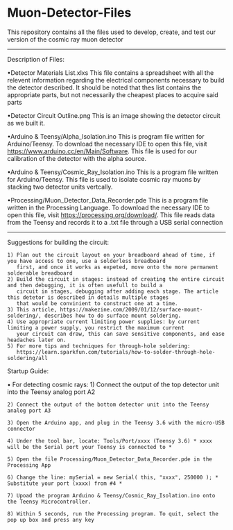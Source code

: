 # Muon-Detector-Files

This repository contains all the files used to develop, create, and test our version of the cosmic ray muon detector

--------------------------------------------------------------------------------------------------------------------
Description of Files:

•Detector Materials List.xlxs
  This file contains a spreadsheet with all the relevent information regarding the electrical components necessary 
  to build the detector described. It should be noted that thes list contains the appropriate parts, but not 
  necessarily the cheapest places to acquire said parts

•Detector Circuit Outline.png
  This is an image showing the detector circuit as we built it.

•Arduino & Teensy/Alpha_Isolation.ino
  This is program file written for Arduino/Teensy. To download the necessary IDE to open this file, visit 
  https://www.arduino.cc/en/Main/Software. This file is used for our calibration of the detector with the alpha source.

•Arduino & Teensy/Cosmic_Ray_Isolation.ino
  This is a program file written for Arduino/Teensy. This file is used to isolate cosmic ray muons by stacking two 
  detector units vertcally.
  
•Processing/Muon_Detector_Data_Recorder.pde
  This is a program file written in the Processing Language. To download the necessary IDE to open this file, visit 
  https://processing.org/download/. This file reads data from the Teensy and records it to a .txt file through a USB 
  serial connection
  
--------------------------------------------------------------------------------------------------------------------


Suggestions for building the circuit:

    1) Plan out the circuit layout on your breadboard ahead of time, if you have access to one, use a solderless breadboard
       first, and once it works as expeted, move onto the more permanent solderable breadboard
    2) Build the circuit in stages: instead of creating the entire circuit and then debugging, it is often usefull to build a       
       circuit in stages, debugging after adding each stage. The article this detetor is described in details multiple stages
       that would be convinient to construct one at a time.
    3) This article, https://makezine.com/2009/01/12/surface-mount-soldering/, describes how to do surface mount soldering.
    4) Use appropriate current limiting power supplies: by current limiting a power supply, you restrict the maximum current
       your circuit can draw, this can save sensitive components, and ease headaches later on.
    5) For more tips and techniques for through-hole soldering: 
       https://learn.sparkfun.com/tutorials/how-to-solder-through-hole-soldering/all



Startup Guide:

  • For detecting cosmic rays:
    1) Connect the output of the top detector unit into the Teensy analog port A2
    
    2) Connect the output of the bottom detector unit into the Teensy analog port A3
    
    3) Open the Arduino app, and plug in the Teensy 3.6 with the micro-USB connector
    
    4) Under the tool bar, locate: Tools/Port/xxxx (Teensy 3.6) * xxxx will be the Serial port your Teensy is connected to *
    
    5) Open the file Processing/Muon_Detector_Data_Recorder.pde in the Processing App
    
    6) Change the line: mySerial = new Serial( this, "xxxx", 250000 ); * Substitute your port (xxxx) from #4 *
    
    7) Upoad the program Arduino & Teensy/Cosmic_Ray_Isolation.ino onto the Teensy Microcontroller.
    
    8) Within 5 seconds, run the Processing program. To quit, select the pop up box and press any key
    
